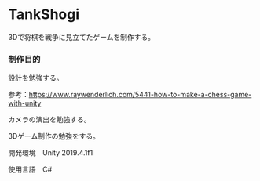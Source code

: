 # TankShogi
3Dで将棋を戦争に見立てたゲームを制作する。

### 制作目的

設計を勉強する。

参考：https://www.raywenderlich.com/5441-how-to-make-a-chess-game-with-unity

カメラの演出を勉強する。

3Dゲーム制作の勉強をする。

開発環境　Unity 2019.4.1f1

使用言語　C#
